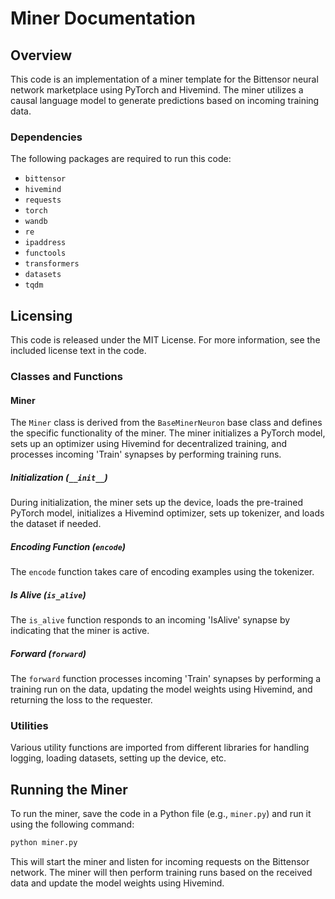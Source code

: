  # Miner Documentation

## Overview
This code is an implementation of a miner template for the Bittensor neural network marketplace using PyTorch and Hivemind. The miner utilizes a causal language model to generate predictions based on incoming training data.

### Dependencies
The following packages are required to run this code:
- `bittensor`
- `hivemind`
- `requests`
- `torch`
- `wandb`
- `re`
- `ipaddress`
- `functools`
- `transformers`
- `datasets`
- `tqdm`

## Licensing
This code is released under the MIT License. For more information, see the included license text in the code.

### Classes and Functions
#### Miner
The `Miner` class is derived from the `BaseMinerNeuron` base class and defines the specific functionality of the miner. The miner initializes a PyTorch model, sets up an optimizer using Hivemind for decentralized training, and processes incoming 'Train' synapses by performing training runs.

##### Initialization (`__init__`)
During initialization, the miner sets up the device, loads the pre-trained PyTorch model, initializes a Hivemind optimizer, sets up tokenizer, and loads the dataset if needed.

##### Encoding Function (`encode`)
The `encode` function takes care of encoding examples using the tokenizer.

##### Is Alive (`is_alive`)
The `is_alive` function responds to an incoming 'IsAlive' synapse by indicating that the miner is active.

##### Forward (`forward`)
The `forward` function processes incoming 'Train' synapses by performing a training run on the data, updating the model weights using Hivemind, and returning the loss to the requester.

### Utilities
Various utility functions are imported from different libraries for handling logging, loading datasets, setting up the device, etc.

## Running the Miner
To run the miner, save the code in a Python file (e.g., `miner.py`) and run it using the following command:
```bash
python miner.py
```
This will start the miner and listen for incoming requests on the Bittensor network. The miner will then perform training runs based on the received data and update the model weights using Hivemind.